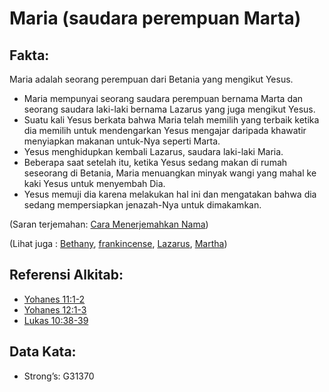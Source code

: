 # Maria (saudara perempuan Marta)

## Fakta:

Maria adalah seorang perempuan dari Betania yang mengikut Yesus.

* Maria mempunyai seorang saudara perempuan bernama Marta dan seorang saudara laki-laki bernama Lazarus yang juga mengikut Yesus.
* Suatu kali Yesus berkata bahwa Maria telah memilih yang terbaik ketika dia memilih untuk mendengarkan Yesus mengajar daripada khawatir menyiapkan makanan untuk-Nya seperti Marta.
* Yesus menghidupkan kembali Lazarus, saudara laki-laki Maria.
* Beberapa saat setelah itu, ketika Yesus sedang makan di rumah seseorang di Betania, Maria menuangkan minyak wangi yang mahal ke kaki Yesus untuk menyembah Dia.
* Yesus memuji dia karena melakukan hal ini dan mengatakan bahwa dia sedang mempersiapkan jenazah-Nya untuk dimakamkan.

(Saran terjemahan: [Cara Menerjemahkan Nama](rc://en/ta/man/translate/translate-names))

(Lihat juga : [Bethany](../names/bethany.md), [frankincense](../other/frankincense.md), [Lazarus](../names/lazarus.md), [Martha](../names/martha.md))

## Referensi Alkitab:

* [Yohanes 11:1-2](rc://en/tn/help/jhn/11/01)
* [Yohanes 12:1-3](rc://en/tn/help/jhn/12/01)
* [Lukas 10:38-39](rc://en/tn/help/luk/10/38)

## Data Kata:

* Strong’s: G31370
